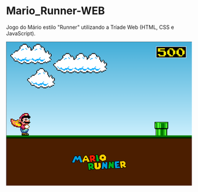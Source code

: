 # Mario_Runner-WEB
Jogo do Mário estilo "Runner" utilizando a Tríade Web (HTML, CSS e JavaScript).

![Screenshot](mariogame.png)
